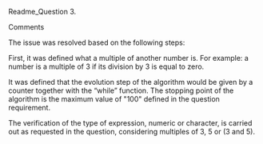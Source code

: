 Readme_Question 3.  

Comments 

The issue was resolved based on the following steps: 

First, it was defined what a multiple of another number is. 
For example: a number is a multiple of 3 if its division by 3 is equal to zero. 

It was defined that the evolution step of the algorithm would be given by a counter 
together with the “while” function. The stopping point of the algorithm is the maximum 
value of "100" defined in the question requirement. 

The verification of the type of expression, numeric or character, is carried out as 
requested in the question, considering multiples of 3, 5 or (3 and 5). 